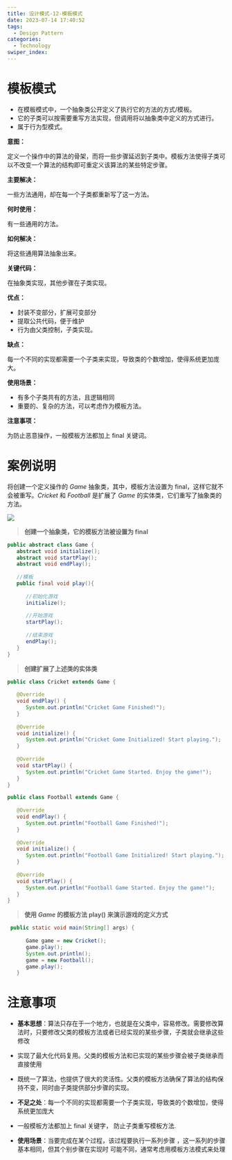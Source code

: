```yaml
---
title: 设计模式-12-模板模式
date: 2023-07-14 17:40:52
tags:
  - Design Pattern
categories: 
  - Technology
swiper_index: 
---
```


# 模板模式

* 在模板模式中，一个抽象类公开定义了执行它的方法的方式/模板。
* 它的子类可以按需要重写方法实现，但调用将以抽象类中定义的方式进行。
* 属于行为型模式。 

**意图：**

定义一个操作中的算法的骨架，而将一些步骤延迟到子类中。模板方法使得子类可以不改变一个算法的结构即可重定义该算法的某些特定步骤。

**主要解决：**

一些方法通用，却在每一个子类都重新写了这一方法。

**何时使用：**

有一些通用的方法。

**如何解决：**

将这些通用算法抽象出来。

**关键代码：**

在抽象类实现，其他步骤在子类实现。

**优点：** 

* 封装不变部分，扩展可变部分
* 提取公共代码，便于维护
* 行为由父类控制，子类实现。

**缺点：**

每一个不同的实现都需要一个子类来实现，导致类的个数增加，使得系统更加庞大。

**使用场景：**

* 有多个子类共有的方法，且逻辑相同
* 重要的、复杂的方法，可以考虑作为模板方法。

**注意事项：**

为防止恶意操作，一般模板方法都加上 final 关键词。

# 案例说明

将创建一个定义操作的 *Game* 抽象类，其中，模板方法设置为 final，这样它就不会被重写。*Cricket* 和 *Football* 是扩展了 *Game* 的实体类，它们重写了抽象类的方法。

![](https://cyan-images.oss-cn-shanghai.aliyuncs.com/images/04-design-pattern-2023-05-12-02.jpg)

> **创建一个抽象类，它的模板方法被设置为 final**

```java
public abstract class Game {
   abstract void initialize();
   abstract void startPlay();
   abstract void endPlay();
 
   //模板
   public final void play(){
 
      //初始化游戏
      initialize();
 
      //开始游戏
      startPlay();
 
      //结束游戏
      endPlay();
   }
}
```

> **创建扩展了上述类的实体类**

```java
public class Cricket extends Game {
 
   @Override
   void endPlay() {
      System.out.println("Cricket Game Finished!");
   }
 
   @Override
   void initialize() {
      System.out.println("Cricket Game Initialized! Start playing.");
   }
 
   @Override
   void startPlay() {
      System.out.println("Cricket Game Started. Enjoy the game!");
   }
}

public class Football extends Game {
 
   @Override
   void endPlay() {
      System.out.println("Football Game Finished!");
   }
 
   @Override
   void initialize() {
      System.out.println("Football Game Initialized! Start playing.");
   }
 
   @Override
   void startPlay() {
      System.out.println("Football Game Started. Enjoy the game!");
   }
}
```

> **使用 *Game* 的模板方法 play() 来演示游戏的定义方式**

```java
 public static void main(String[] args) {
 
      Game game = new Cricket();
      game.play();
      System.out.println();
      game = new Football();
      game.play();      
   }
```

# 注意事项

* **基本思想**：算法只存在于一个地方，也就是在父类中，容易修改。需要修改算法时，只要修改父类的模板方法或者已经实现的某些步骤，子类就会继承这些修改 

* 实现了最大化代码复用。父类的模板方法和已实现的某些步骤会被子类继承而直接使用 

* 既统一了算法，也提供了很大的灵活性。父类的模板方法确保了算法的结构保持不变，同时由子类提供部分步骤的实现。 

* **不足之处**：每一个不同的实现都需要一个子类实现，导致类的个数增加，使得系统更加庞大 

* 一般模板方法都加上 final 关键字， 防止子类重写模板方法.  

* **使用场景**：当要完成在某个过程，该过程要执行一系列步骤 ，这一系列的步骤基本相同，但其个别步骤在实现时 可能不同，通常考虑用模板方法模式来处理 

